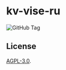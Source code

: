 # kv-vise-ru

![GitHub Tag](https://img.shields.io/github/v/tag/grassrootseconomics/eth-indexer)

## License

[AGPL-3.0](LICENSE).
